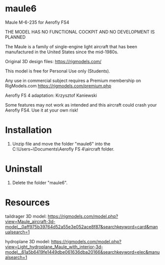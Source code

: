 # maule6
Maule M-6-235 for Aerofly FS4

THE MODEL HAS NO FUNCTIONAL COCKPIT AND NO DEVELOPMENT IS PLANNED

The Maule is a family of single-engine light aircraft that has been manufactured in the United States since the mid-1980s.
 
Original 3D design files: https://rigmodels.com/
 
This model is free for Personal Use only (Students).

Any use in commercial subject requires a Premium membership on RigModels.com
https://rigmodels.com/premium.php

Aerofly FS 4 adaptation: Krzysztof Kaniewski

Some features may not work as intended and this aircraft could crash your Aerofly FS4. 
Use it at your own risk!

# Installation

1. Unzip file and move the folder "maule6" into the C:\Users\~\Documents\Aerofly FS 4\aircraft folder.

# Uninstall

1. Delete the folder "maule6".

# Resources

taildrager 3D model: https://rigmodels.com/model.php?view=Maule_aircraft-3d-model__0aff975b39764d52a55e3e052ace8f87&searchkeyword=card&manualsearch=1

hydroplane 3D model: https://rigmodels.com/model.php?view=Light_hydroplane_Maule_with_interior-3d-model__61a5b6419fe1449dbe061636dba20166&searchkeyword=elec&manualsearch=1



